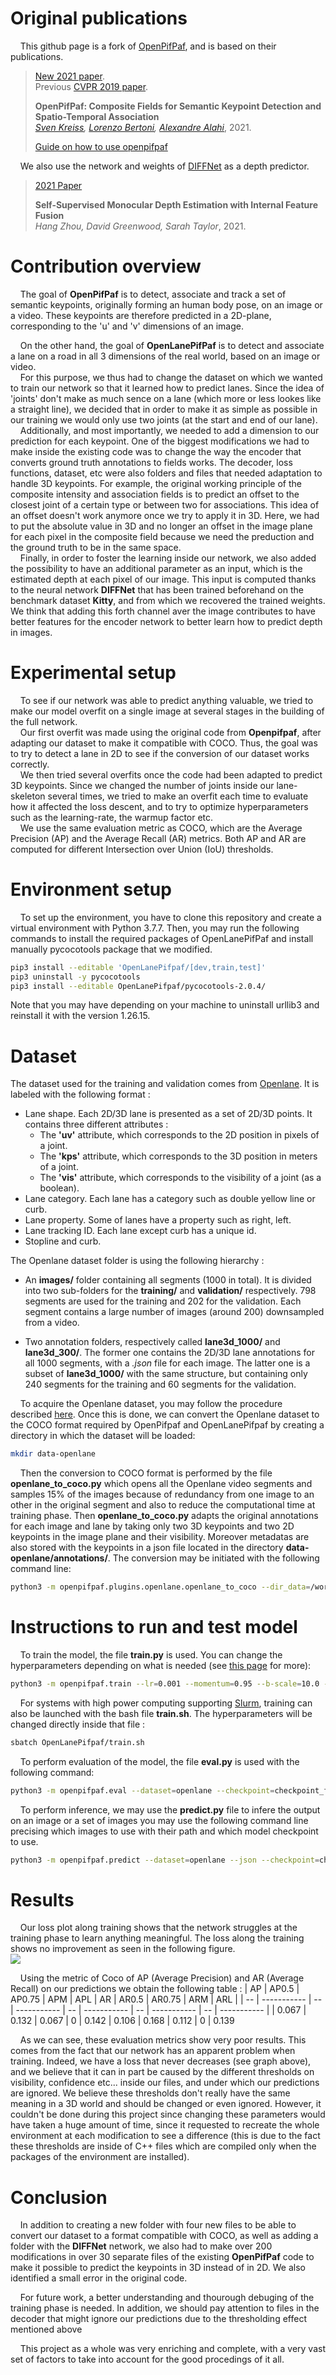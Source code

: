 # Original publications 

&nbsp;&nbsp;&nbsp;&nbsp;This github page is a fork of [OpenPifPaf](https://github.com/openpifpaf/openpifpaf), and is based on their publications.<br />

>[New 2021 paper](https://arxiv.org/abs/2103.02440).<br />
>Previous [CVPR 2019 paper](http://openaccess.thecvf.com/content_CVPR_2019/html/Kreiss_PifPaf_Composite_Fields_for_Human_Pose_Estimation_CVPR_2019_paper.html).
>
> __OpenPifPaf: Composite Fields for Semantic Keypoint Detection and Spatio-Temporal Association__<br />
> _[Sven Kreiss](https://www.svenkreiss.com), [Lorenzo Bertoni](https://scholar.google.com/citations?user=f-4YHeMAAAAJ&hl=en), [Alexandre Alahi](https://scholar.google.com/citations?user=UIhXQ64AAAAJ&hl=en)_, 2021.
>
>[Guide on how to use openpifpaf](https://openpifpaf.github.io/intro.html)<br />


&nbsp;&nbsp;&nbsp;&nbsp;We also use the network and weights of [DIFFNet](https://github.com/brandleyzhou/DIFFNet) as a depth predictor.<br />

>[2021 Paper](https://arxiv.org/pdf/2110.09482.pdf)
>
> __Self-Supervised Monocular Depth Estimation with Internal Feature Fusion__<br />
> _Hang Zhou, David Greenwood, Sarah Taylor_, 2021.


# Contribution overview

&nbsp;&nbsp;&nbsp;&nbsp;The goal of __OpenPifPaf__ is to detect, associate and track a set of semantic keypoints, originally forming an human body pose, on an image or a video. These keypoints are therefore predicted in a 2D-plane, corresponding to the 'u' and 'v' dimensions of an image. <br />


&nbsp;&nbsp;&nbsp;&nbsp;On the other hand, the goal of __OpenLanePifPaf__ is to detect and associate a lane on a road in all 3 dimensions of the real world, based on an image or video.<br />
&nbsp;&nbsp;&nbsp;&nbsp;For this purpose, we thus had to change the dataset on which we wanted to train our network so that it learned how to predict lanes. Since the idea of 'joints' don't make as much sence on a lane (which more or less lookes like a straight line), we decided that in order to make it as simple as possible in our training we would only use two joints (at the start and end of our lane).<br /> 
&nbsp;&nbsp;&nbsp;&nbsp;Additionally, and most importantly, we needed to add a dimension to our prediction for each keypoint. One of the biggest modifications we had to make inside the existing code was to change the way the encoder that converts ground truth annotations to fields works. The decoder, loss functions, dataset, etc were also folders and files that needed adaptation to handle 3D keypoints. For example, the original working principle of the composite intensity and association fields is to predict an offset to the closest joint of a certain type or between two for associations. This idea of an offset doesn't work anymore once we try to apply it in 3D. Here, we had to put the absolute value in 3D and no longer an offset in the image plane for each pixel in the composite field because we need the preduction and the ground truth to be in the same space.<br />
&nbsp;&nbsp;&nbsp;&nbsp;Finally, in order to foster the learning inside our network, we also added the possibility to have an additional parameter as an input, which is the estimated depth at each pixel of our image. This input is computed thanks to the neural network __DIFFNet__ that has been trained beforehand on the benchmark dataset __Kitty__, and from which we recovered the trained weights. We think that adding this forth channel aver the image contributes to have better features for the encoder network to better learn how to predict depth in images.


# Experimental setup

&nbsp;&nbsp;&nbsp;&nbsp;To see if our network was able to predict anything valuable, we tried to make our model overfit on a single image at several stages in the building of the full network.<br />
&nbsp;&nbsp;&nbsp;&nbsp;Our first overfit was made using the original code from __Openpifpaf__, after adapting our dataset to make it compatible with COCO. Thus, the goal was to try to detect a lane in 2D to see if the conversion of our dataset works correctly.<br />
&nbsp;&nbsp;&nbsp;&nbsp;We then tried several overfits once the code had been adapted to predict 3D keypoints. Since we changed the number of joints inside our lane-skeleton several times, we tried to make an overfit each time to evaluate how it affected the loss descent, and to try to optimize hyperparameters such as the learning-rate, the warmup factor etc.<br />
&nbsp;&nbsp;&nbsp;&nbsp;We use the same evaluation metric as COCO, which are the Average Precision (AP) and the Average Recall (AR) metrics. Both AP and AR are computed for different Intersection over Union (IoU) thresholds.


# Environment setup
&nbsp;&nbsp;&nbsp;&nbsp;To set up the environment, you have to clone this repository and create a virtual environment with Python 3.7.7. Then, you may run the following commands to install the required packages of OpenLanePifPaf and install manually pycocotools package that we modified.
```sh
pip3 install --editable 'OpenLanePifpaf/[dev,train,test]'
pip3 uninstall -y pycocotools
pip3 install --editable OpenLanePifpaf/pycocotools-2.0.4/
```
Note that you may have depending on your machine to uninstall urllib3 and reinstall it with the version 1.26.15.


# Dataset

The dataset used for the training and validation comes from [Openlane](https://github.com/OpenDriveLab/OpenLane/tree/main). It is labeled with the following format : <br />

- Lane shape. Each 2D/3D lane is presented as a set of 2D/3D points. It contains three different attributes : 
  - The __'uv'__ attribute, which corresponds to the 2D position in pixels of a joint.
  - The __'kps'__ attribute, which corresponds to the 3D position in meters of a joint.
  - The __'vis'__ attribute, which corresponds to the visibility of a joint (as a boolean).
- Lane category. Each lane has a category such as double yellow line or curb.
- Lane property. Some of lanes have a property such as right, left.
- Lane tracking ID. Each lane except curb has a unique id.
- Stopline and curb.

The Openlane dataset folder is using the following hierarchy : <br /> 

- An __images/__ folder containing all segments (1000 in total). It is divided into two sub-folders for the __training/__ and __validation/__ respectively. 798 segments are used for the training and 202 for the validation. Each segment contains a large number of images (around 200) downsampled from a video.

- Two annotation folders, respectively called __lane3d_1000/__ and __lane3d_300/__. The former one contains the 2D/3D lane annotations for all 1000 segments, with a _.json_ file for each image. The latter one is a subset of __lane3d_1000/__ with the same structure, but containing only 240 segments for the training and 60 segments for the validation. <br />

&nbsp;&nbsp;&nbsp;&nbsp;To acquire the Openlane dataset, you may follow the procedure described [here](https://opendatalab.org.cn/OpenLane/cli). Once this is done, we can convert the Openlane dataset to the COCO format required by OpenPifpaf and OpenLanePifpaf by creating a directory in which the dataset will be loaded:<br />

```sh
mkdir data-openlane
```


&nbsp;&nbsp;&nbsp;&nbsp;Then the conversion to COCO format is performed by the file __openlane_to_coco.py__ which opens all the Openlane video segments and samples 15% of the images because of redundancy from one image to an other in the original segment and also to reduce the computational time at training phase. Then __openlane_to_coco.py__ adapts the original annotations for each image and lane by taking only two 3D keypoints and two 2D keypoints in the image plane and their visibility. Moreover metadatas are also stored with the keypoints in a json file located in the directory __data-openlane/annotations/__. The conversion may be initiated with the following command line:



```sh
python3 -m openpifpaf.plugins.openlane.openlane_to_coco --dir_data=/work/scitas-share/datasets/Vita/civil-459/OpenLane/raw --dir_out=/home/[username]/data-openlane
```

# Instructions to run and test model

&nbsp;&nbsp;&nbsp;&nbsp;To train the model, the file __train.py__ is used. You can change the hyperparameters depending on what is needed (see [this page](https://openpifpaf.github.io/cli_help.html) for more):
```sh
python3 -m openpifpaf.train --lr=0.001 --momentum=0.95 --b-scale=10.0 --clip-grad-value=10 --epochs=50 --batch-size=16 --weight-decay=1e-5 --dataset=openlane --basenet=shufflenetv2k16
```

&nbsp;&nbsp;&nbsp;&nbsp;For systems with high power computing supporting [Slurm](https://slurm.schedmd.com/quickstart.html), training can also be launched with the bash file __train.sh__. The hyperparameters will be changed directly inside that file :

```sh
sbatch OpenLanePifpaf/train.sh
```

&nbsp;&nbsp;&nbsp;&nbsp;To perform evaluation of the model, the file __eval.py__ is used with the following command:

```sh
python3 -m openpifpaf.eval --dataset=openlane --checkpoint=checkpoint_file
```

&nbsp;&nbsp;&nbsp;&nbsp;To perform inference, we may use the __predict.py__ file to infere the output on an image or a set of images you may use the following command line precising which images to use with their path and which model checkpoint to use.
```sh
python3 -m openpifpaf.predict --dataset=openlane --json --checkpoint=checkpoint_file
```

# Results
&nbsp;&nbsp;&nbsp;&nbsp;Our loss plot along training shows that the network struggles at the training phase to learn anything meaningful. The loss along the training shows no improvement as seen in the following figure. <br />
<img src="./images/loss_plot.png">


&nbsp;&nbsp;&nbsp;&nbsp;Using the metric of Coco of AP (Average Precision) and AR (Average Recall) on our predictions we obtain the following table :
| AP | AP0.5 | AP0.75 | APM | APL | AR | AR0.5 | AR0.75 | ARM | ARL |
| -- | ----------- | -- | ----------- | -- | ----------- | -- | ----------- | -- | ----------- |
| 0.067 | 0.132 | 0.067 | 0 | 0.142 | 0.106 | 0.168 | 0.112 | 0 | 0.139

&nbsp;&nbsp;&nbsp;&nbsp;As we can see, these evaluation metrics show very poor results. This comes from the fact that our network has an apparent problem when training. Indeed, we have a loss that never decreases (see graph above), and we believe that it can in part be caused by the different thresholds on visibility, confidence etc... inside our files, and under which our predictions are ignored. We believe these thresholds don't really have the same meaning in a 3D world and should be changed or even ignored. However, it couldn't be done during this project since changing these parameters would have taken a huge amount of time, since it requested to recreate the whole environment at each modification to see a difference (this is due to the fact these thresholds are inside of C++ files which are compiled only when the packages of the environment are installed).

# Conclusion

&nbsp;&nbsp;&nbsp;&nbsp;In addition to creating a new folder with four new files to be able to convert our dataset to a format compatible with COCO, as well as adding a folder with the __DIFFNet__ network, we also had to make over 200 modifications in over 30 separate files of the existing __OpenPifPaf__ code to make it possible to predict the keypoints in 3D instead of in 2D. We also identified a small error in the original code.<br /> 

&nbsp;&nbsp;&nbsp;&nbsp;For future work, a better understanding and thourough debuging of the training phase is needed. In addition, we should pay attention to files in the decoder that might ignore our predictions due to the thresholding effect mentioned above

&nbsp;&nbsp;&nbsp;&nbsp;This project as a whole was very enriching and complete, with a very vast set of factors to take into account for the good procedings of it all.